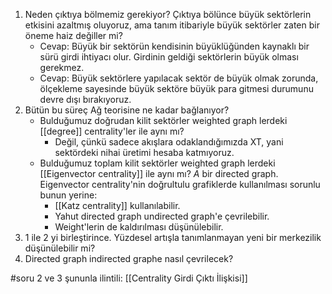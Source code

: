 1. Neden çıktıya bölmemiz gerekiyor? Çıktıya bölünce büyük sektörlerin etkisini azaltmış oluyoruz, ama tanım itibariyle büyük sektörler zaten bir öneme haiz değiller mi?
	-  Cevap: Büyük bir sektörün kendisinin büyüklüğünden kaynaklı bir sürü girdi ihtiyacı olur. Girdinin geldiği sektörlerin büyük olması gerekmez. 
	-  Cevap: Büyük sektörlere yapılacak sektör de büyük olmak zorunda, ölçekleme sayesinde büyük sektöre büyük para gitmesi durumunu devre dışı bırakıyoruz.
2. Bütün bu süreç Ağ teorisine ne kadar bağlanıyor?
	- Bulduğumuz doğrudan kilit sektörler weighted graph lerdeki [[degree]] centrality'ler ile aynı mı?
		- Değil, çünkü sadece akışlara odaklandığımızda XT, yani sektördeki nihai üretimi hesaba katmıyoruz.
	- Bulduğumuz toplam kilit sektörler weighted graph lerdeki [[Eigenvector centrality]] ile aynı mı? $A$ bir directed graph. Eigenvector centrality'nin doğrultulu grafiklerde kullanılması sorunlu bunun yerine:
		- [[Katz centrality]] kullanılabilir.
		- Yahut directed graph undirected graph'e çevrilebilir. 
		- Weight'lerin de kaldırılması düşünülebilir.
3. 1 ile 2 yi birleştirince. Yüzdesel artışla tanımlanmayan yeni bir merkezilik düşünülebilir mi?
4. Directed graph indirected graphe nasıl çevrilecek?

#soru 
2 ve 3 şununla ilintili: [[Centrality Girdi Çıktı İlişkisi]]